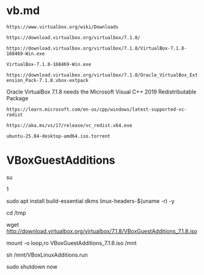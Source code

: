 # vb.md

`https://www.virtualbox.org/wiki/Downloads`

`https://download.virtualbox.org/virtualbox/7.1.8/`

`https://download.virtualbox.org/virtualbox/7.1.8/VirtualBox-7.1.8-168469-Win.exe`

`VirtualBox-7.1.8-168469-Win.exe`

`https://download.virtualbox.org/virtualbox/7.1.8/Oracle_VirtualBox_Extension_Pack-7.1.8.vbox-extpack`

Oracle VirtualBox 7.1.8 needs the Microsoft Visual C++ 2019 Redistributable Package

`https://learn.microsoft.com/en-us/cpp/windows/latest-supported-vc-redist`

`https://aka.ms/vs/17/release/vc_redist.x64.exe`

`ubuntu-25.04-desktop-amd64.iso.torrent`

# VBoxGuestAdditions

su

1

sudo apt install build-essential dkms linux-headers-$(uname -r) -y

cd /tmp

wget http://download.virtualbox.org/virtualbox/7.1.8/VBoxGuestAdditions_7.1.8.iso

mount -o loop,ro VBoxGuestAdditions_7.1.8.iso /mnt

sh /mnt/VBoxLinuxAdditions.run

sudo shutdown now